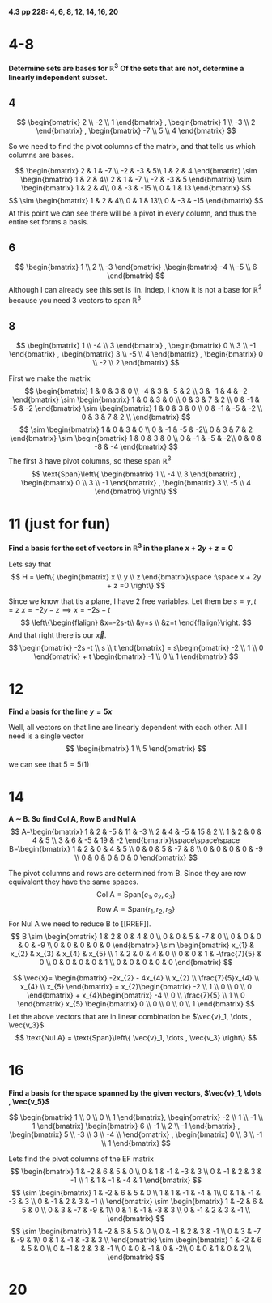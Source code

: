 **4.3 pp 228:**
**4, 6, 8, 12, 14, 16, 20**

# 4-8
**Determine sets are bases for $\mathbb{R}^3$**
**Of the sets that are not, determine a linearly independent subset.**

## 4
$$
\begin{bmatrix}
2 \\
-2 \\
1
\end{bmatrix} , \begin{bmatrix}
1 \\
-3 \\
2
\end{bmatrix} , \begin{bmatrix}
-7 \\
5 \\
4
\end{bmatrix}
$$

So we need to find the pivot columns of the matrix, and that tells us which columns are bases.

$$
\begin{bmatrix}
2  & 1 & -7 \\
-2  & -3 & 5\\
1 & 2 & 4
\end{bmatrix}
\sim 
\begin{bmatrix}
1 & 2 & 4\\
2  & 1 & -7 \\
-2  & -3 & 5
\end{bmatrix} \sim 
\begin{bmatrix}
1 & 2 & 4\\
0  & -3 & -15 \\
0  & 1 & 13
\end{bmatrix}
$$
$$
\sim  \begin{bmatrix}
1 & 2 & 4\\
0  & 1 & 13\\
0  & -3 & -15
\end{bmatrix} 
$$ 
At this point we can see there will be a pivot in every column, and thus the entire set forms a basis.

## 6
$$
\begin{bmatrix}
1 \\
2 \\
-3
\end{bmatrix} ,\begin{bmatrix}
-4 \\
-5 \\
6
\end{bmatrix}
$$
Although I can already see this set is lin. indep, I know it is not a base for $\mathbb{R}^3$ because you need 3 vectors to span $\mathbb{R}^3$

## 8
$$
\begin{bmatrix}
1 \\
-4 \\
3
\end{bmatrix}
, \begin{bmatrix}
0 \\
3 \\
-1
\end{bmatrix}
, \begin{bmatrix}
3 \\
-5 \\
4
\end{bmatrix}
, \begin{bmatrix}
0 \\
-2 \\
2
\end{bmatrix}
$$

First we make the matrix
$$
\begin{bmatrix}
1 & 0 & 3 & 0 \\
-4 & 3 & -5 & 2 \\
3 & -1 & 4 & -2
\end{bmatrix} \sim 
\begin{bmatrix}
1 & 0 & 3 & 0 \\
0 & 3 & 7 & 2 \\
0 & -1 & -5 & -2
\end{bmatrix} \sim 
\begin{bmatrix}
1 & 0 & 3 & 0 \\
0 & -1 & -5 & -2 \\
0 & 3 & 7 & 2 \\
\end{bmatrix}
$$
$$
\sim \begin{bmatrix}
1 & 0 & 3 & 0 \\
0 & -1 & -5 & -2\\
0 & 3 & 7 & 2 
\end{bmatrix} \sim 
\begin{bmatrix}
1 & 0 & 3 & 0 \\
0 & -1 & -5 & -2\\
0 & 0 & -8 & -4
\end{bmatrix}
$$
The first 3 have pivot columns, so these span $\mathbb{R}^3$
$$
\text{Span}\left\{  
\begin{bmatrix}
1 \\
-4 \\
3
\end{bmatrix}
, \begin{bmatrix}
0 \\
3 \\
-1
\end{bmatrix}
, \begin{bmatrix}
3 \\
-5 \\
4
\end{bmatrix}
\right\}
$$

# 11 (just for fun)
**Find a basis for the set of vectors in $\mathbb{R}^3$ in the plane $x + 2y + z = 0$**

Lets say that
$$
H = \left\{ 
\begin{bmatrix}
x \\
y \\
z
\end{bmatrix}\space :\space x + 2y + z =0
\right\} 
$$

Since we know that tis a plane, I have 2 free variables. Let them be $s=y, t=z$
$x=-2y-z \implies x=-2s-t$
$$
\left\{\begin{flalign}
&x=-2s-t\\
&y=s \\
&z=t
\end{flalign}\right.
$$
And that right there is our $\vec{x}$. 
$$
\begin{bmatrix}
-2s -t \\
s \\
t
\end{bmatrix} = s\begin{bmatrix}
-2 \\
1 \\
0
\end{bmatrix} + t \begin{bmatrix}
-1 \\
0 \\
1
\end{bmatrix}
$$

# 12
**Find a basis for the line $y=5x$**


Well, all vectors on that line are linearly dependent with each other. All I need is a single vector
$$
\begin{bmatrix}
1 \\
5
\end{bmatrix}
$$

we can see that $5=5(1)$

# 14
**A $\sim$ B. So find $\text{Col A}$, $\text{Row B}$ and $\text{Nul A}$**
$$
A=\begin{bmatrix}
1 & 2 & -5 & 11 & -3 \\
2 & 4 & -5 & 15 & 2 \\
1 & 2 & 0 & 4 & 5 \\
3 & 6 & -5 & 19 & -2
\end{bmatrix}\space\space\space B=\begin{bmatrix}
1 & 2 & 0 & 4 & 5 \\
0 & 0 & 5 & -7 & 8 \\
0 & 0 & 0 & 0 & -9 \\
0 & 0 & 0 & 0 & 0
\end{bmatrix}
$$


The pivot columns and rows are determined from B. Since they are row equivalent they have the same spaces.
$$\text{Col A}= \text{Span}\left\{ c_{1},c_{2},c_{3}\right\}$$
$$
\text{Row A} = \text{Span}\left\{
r_{1},r_{2},r_{3}
\right\}
$$
For $\text{Nul A}$ we need to reduce B to [[RREF]].
$$
B \sim \begin{bmatrix}
1 & 2 & 0 & 4 & 0 \\
0 & 0 & 5 & -7 & 0 \\
0 & 0 & 0 & 0 & -9 \\
0 & 0 & 0 & 0 & 0
\end{bmatrix} \sim \begin{bmatrix}
x_{1} & x_{2} & x_{3} & x_{4} & x_{5} \\
1 & 2 & 0 & 4 & 0 \\
0 & 0 & 1 & -\frac{7}{5} & 0 \\
0 & 0 & 0 & 0 & 1 \\
0 & 0 & 0 & 0 & 0
\end{bmatrix}
$$

$$
\vec{x}=
\begin{bmatrix}
-2x_{2} - 4x_{4} \\
x_{2} \\
\frac{7}{5}x_{4} \\
x_{4} \\
x_{5}
\end{bmatrix} = x_{2}\begin{bmatrix}
-2 \\
1 \\
0 \\
0 \\
0
\end{bmatrix} + x_{4}\begin{bmatrix}
-4 \\
0 \\
\frac{7}{5} \\
1 \\
0
\end{bmatrix} x_{5} \begin{bmatrix}
0 \\
0 \\
0 \\
0 \\
1
\end{bmatrix}
$$
Let the above vectors that are in linear combination be $\vec{v}_1, \dots , \vec{v_3}$
$$
\text{Nul A} = \text{Span}\left\{
\vec{v}_1, \dots , \vec{v_3}
\right\}
$$

# 16
**Find a basis for the space spanned by the given vectors, $\vec{v}_1, \dots , \vec{v_5}$** 

$$
\begin{bmatrix}
1 \\
0 \\
0 \\
1
\end{bmatrix},
\begin{bmatrix}
-2 \\
1 \\
-1 \\
1
\end{bmatrix}
\begin{bmatrix}
6 \\
-1 \\
2 \\
-1
\end{bmatrix}
,
\begin{bmatrix}
5 \\
-3 \\
3 \\
-4 \\
\end{bmatrix}
,
\begin{bmatrix}
0 \\
3 \\
-1 \\
1
\end{bmatrix}
$$

Lets find the pivot columns of the EF matrix
$$
\begin{bmatrix}
1 & -2 & 6 & 5 & 0 \\
0 & 1 & -1 & -3 & 3 \\
0 & -1 & 2 & 3 & -1 \\
1 & 1 & -1 & -4 & 1
\end{bmatrix}
$$
$$
\sim \begin{bmatrix}
1 & -2 & 6 & 5 & 0 \\
1 & 1 & -1 & -4 & 1\\
0 & 1 & -1 & -3 & 3 \\
0 & -1 & 2 & 3 & -1 \\
\end{bmatrix} \sim 
\begin{bmatrix}
1 & -2 & 6 & 5 & 0 \\
0 & 3 & -7 & -9 & 1\\
0 & 1 & -1 & -3 & 3 \\
0 & -1 & 2 & 3 & -1 \\
\end{bmatrix}
$$
$$
\sim \begin{bmatrix}
1 & -2 & 6 & 5 & 0 \\
0 & -1 & 2 & 3 & -1 \\
0 & 3 & -7 & -9 & 1\\
0 & 1 & -1 & -3 & 3 \\
\end{bmatrix} \sim \begin{bmatrix}
1 & -2 & 6 & 5 & 0 \\
0 & -1 & 2 & 3 & -1 \\
0 & 0 & -1 & 0 & -2\\
0 & 0 & 1 & 0 & 2 \\
\end{bmatrix}
$$

# 20